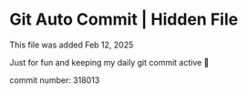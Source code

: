 # Git Auto Commit | Hidden File

This file was added Feb 12, 2025

Just for fun and keeping my daily git commit active 🤪

commit number: 318013

